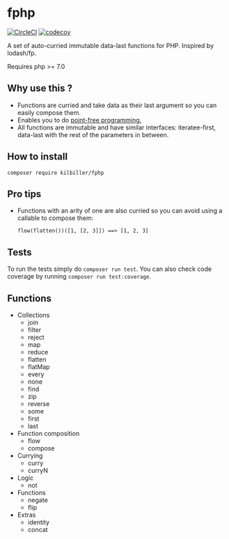 # fphp

[![CircleCI](https://circleci.com/gh/kilbiller/fphp.svg?style=shield&circle-token=aefb7d59b512e8ea98b5e24f931f84aa40f4f083)](https://circleci.com/gh/kilbiller/fphp)
[![codecov](https://codecov.io/gh/kilbiller/fphp/branch/master/graph/badge.svg)](https://codecov.io/gh/kilbiller/fphp)

A set of auto-curried immutable data-last functions for PHP. Inspired by lodash/fp.

Requires php >= 7.0

## Why use this ?

* Functions are curried and take data as their last argument so you can easily compose them.
* Enables you to do [point-free programming.](https://en.wikipedia.org/wiki/Tacit_programming)
* All functions are immutable and have similar interfaces: iteratee-first, data-last with the rest of the parameters in between.

## How to install

```composer require kilbiller/fphp```

## Pro tips

* Functions with an arity of one are also curried so you can avoid using a callable to compose them:

	```flow(flatten())([1, [2, 3]]) ==> [1, 2, 3]```

## Tests

To run the tests simply do ```composer run test```.
You can also check code coverage by running ```composer run test:coverage```.

## Functions

- Collections
	- join
	- filter
	- reject
	- map
	- reduce
	- flatten
	- flatMap
	- every
	- none
	- find
	- zip
	- reverse
	- some
	- first
	- last
- Function composition
	- flow
	- compose
- Currying
	- curry
	- curryN
- Logic
	- not
- Functions
	- negate
	- flip
- Extras
	- identity
	- concat
